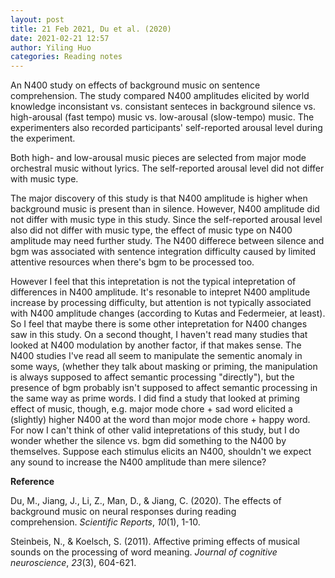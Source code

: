 ```yaml
---
layout: post
title: 21 Feb 2021, Du et al. (2020)
date: 2021-02-21 12:57
author: Yiling Huo
categories: Reading notes
---
```

<!-- wp:paragraph -->
<p>An N400 study on effects of background music on sentence comprehension. The study compared N400 amplitudes elicited by world knowledge inconsistant vs. consistant senteces in background silence vs. high-arousal (fast tempo) music vs. low-arousal (slow-tempo) music. The experimenters also recorded participants' self-reported arousal level during the experiment. </p>
<!-- /wp:paragraph -->

<!-- wp:paragraph -->
<p>Both high- and low-arousal music pieces are selected from major mode orchestral music without lyrics. The self-reported arousal level did not differ with music type.</p>
<!-- /wp:paragraph -->

<!-- wp:paragraph -->
<p>The major discovery of this study is that N400 amplitude is higher when background music is present than in silence. However, N400 amplitude did not differ with music type in this study. Since the self-reported arousal level also did not differ with music type, the effect of music type on N400 amplitude may need further study. The N400 differece between silence and bgm was associated with sentence integration difficulty caused by limited attentive resources when there's bgm to be processed too. </p>
<!-- /wp:paragraph -->

<!-- wp:paragraph -->
<p>However I feel that this intepretation is not the typical intepretation of differences in N400 amplitude. It's resonable to intepret N400 amplitude increase by processing difficulty, but attention is not typically associated with N400 amplitude changes (according to Kutas and Federmeier, at least). So I feel that maybe there is some other intepretation for N400 changes saw in this study.  On a second thought, I haven't read many studies that looked at N400 modulation by another factor, if that makes sense. The N400 studies I've read all seem to manipulate the sementic anomaly in some ways, (whether they talk about masking or priming, the manipulation is always supposed to affect semantic processing "directly"), but the presence of bgm probably isn't supposed to affect semantic processing in the same way as prime words. I did find a study that looked at priming effect of music, though, e.g. major mode chore + sad word elicited a (slightly) higher N400 at the word than mojor mode chore + happy word. For now I can't think of other valid intepretations of this study, but I do wonder whether the silence vs. bgm did something to the N400 by themselves. Suppose each stimulus elicits an N400, shouldn't we expect any sound to increase the N400 amplitude than mere silence?</p>
<!-- /wp:paragraph -->

<!-- wp:paragraph -->
<p><strong>Reference</strong></p>
<!-- /wp:paragraph -->

<!-- wp:paragraph -->
<p>Du, M., Jiang, J., Li, Z., Man, D., &amp; Jiang, C. (2020). The effects of background music on neural responses during reading comprehension. <em>Scientific Reports</em>, <em>10</em>(1), 1-10.</p>
<!-- /wp:paragraph -->

<!-- wp:paragraph -->
<p>Steinbeis, N., &amp; Koelsch, S. (2011). Affective priming effects of musical sounds on the processing of word meaning. <em>Journal of cognitive neuroscience</em>, <em>23</em>(3), 604-621.</p>
<!-- /wp:paragraph -->
